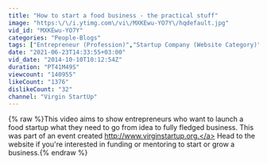 ```yaml
---
title: "How to start a food business - the practical stuff"
image: "https:\/\/i.ytimg.com\/vi\/MXKEwu-YO7Y\/hqdefault.jpg"
vid_id: "MXKEwu-YO7Y"
categories: "People-Blogs"
tags: ["Entrepreneur (Profession)","Startup Company (Website Category)","Food (TV Genre)"]
date: "2021-06-23T14:33:55+03:00"
vid_date: "2014-10-10T10:12:54Z"
duration: "PT41M49S"
viewcount: "140955"
likeCount: "1376"
dislikeCount: "32"
channel: "Virgin StartUp"
---
```

{% raw %}This video aims to show entrepreneurs who want to launch a food startup what they need to go from idea to fully fledged business. This was part of an event created <a rel="nofollow" target="blank" href="http://www.virginstartup.org.">http://www.virginstartup.org.</a> Head to the website if you're interested in funding or mentoring to start or grow a business.{% endraw %}
